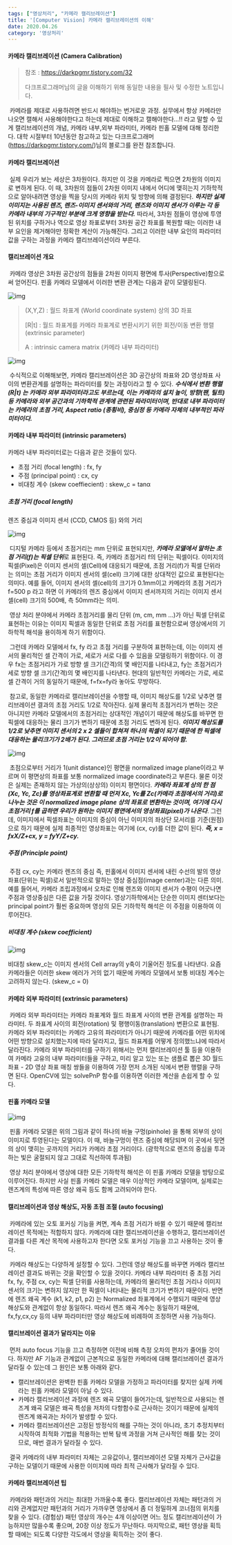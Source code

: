 ```yaml
---
tags: ["영상처리", "카메라 캘리브레이션"]
title: '[Computer Vision] 카메라 캘리브레이션의 이해'
date: 2020.04.26
category: '영상처리'
---
```


#### 카메라 캘리브레이션 (Camera Calibration)

> 참조 : https://darkpgmr.tistory.com/32
>
> 다크프로그래머님의 글을 이해하기 위해 동일한 내용을 필사 및 수정한 노트입니다. 

​	카메라를 제대로 사용하려면 반드시 해야하는 번거로운 과정. 실무에서 항상 카메라만 나오면 캘해서 사용해야한다고 하는데 제대로 이해하고 캘해야한다...!! 라고 말할 수 있게 캘리브레이션의 개념, 카메라 내부,외부 파라미터, 카메라 핀홀 모델에 대해 정리한다. 대학 시절부터 10년동안 참고하고 있는 다크프로그래머(https://darkpgmr.tistory.com/)님의 블로그를 완전 참조합니다. 



#### 카메라 캘리브레이션

​	실제 우리가 보는 세상은 3차원이다. 하지만 이 것을 카메라로 찍으면 2차원의 이미지로 변하게 된다. 이 때, 3차원의 점들이 2차원 이미지 내에서 어디에 맺히는지 기하학적으로 알아내려면 영상을 찍을 당시의 카메라 위치 및 방향에 의해 결정된다. ***하지만 실제 이미지는 사용된 렌즈, 렌즈-이미지 센서와의 거리, 렌즈와 이미지 센서가 이루는 각 등 카메라 내부의 기구적인 부분에 크게 영향을 받는다.*** 따라서, 3차원 점들이 영상에 투영된 위치를 구하거나 역으로 영상 좌표로부터 3차원 공간 좌표를 복원할 때는 이러한 내부 요인을 제거해야만 정확한 계산이 가능해진다. 그리고 이러한 내부 요인의 파라미터 값을 구하는 과정을 카메라 캘리브레이션이라 부른다.



#### 캘리브레이션 개요

​	카메라 영상은 3차원 공간상의 점들을 2차원 이미지 평면에 투사(Perspective)함으로써 얻어진다. 핀홀 카메라 모델에서 이러한 변환 관계는 다음과 같이 모델링된다.

![img](https://t1.daumcdn.net/cfile/tistory/24758441510E994028)

> (X,Y,Z) : 월드 좌표계 (World  coordinate system) 상의 3D 좌표
>
> [R|t] : 월드 좌표계를 카메라 좌표계로 변환시키기 위한 회전/이동 변환 행렬 (extrinsic parameter)
>
> A : intrinsic camera matrix (카메라 내부 파라미터)

![img](https://t1.daumcdn.net/cfile/tistory/995410365E9F957133)

​	수식적으로 이해해보면, 카메라 캘리브레이션은 3D 공간상의 좌표와 2D 영상좌표 사이의 변환관계를 설명하는 파라미터를 찾는 과정이라고 할 수 있다. ***수식에서 변환 행렬 (R|t) 는 카메라 외부 파라미터라고도 부르는데, 이는 카메라의 설치 높이, 방향(팬, 틸트) 등 카메라와 외부 공간과의 기하학적 관계에 관련된 파라미터이며, 반대로 내부 파라미터는 카메라의 초점 거리, Aspect ratio (종횡비), 중심정 등 카메라 자체의 내부적인 파라미터이다.***



#### 카메라 내부 파라미터 (intrinsic parameters)

카메라 내부 파라미터로는 다음과 같은 것들이 있다.

- 초점 거리 (focal length) : fx, fy
- 주점 (principal point) : cx, cy
- 비대칭 계수 (skew coeffiecient) : skew_c = tanα



##### 초첨 거리 (focal length)

렌즈 중심과 이미지 센서 (CCD, CMOS 등) 와의 거리

![img](https://t1.daumcdn.net/cfile/tistory/22504A475344768E06)

​	디지털 카메라 등에서 초점거리는 mm 단위로 표현되지만, ***카메라 모델에서 말하는 초점 거리(f)는 픽셀 단위***로 표현된다. 즉, 카메라 초점거리 f의 단위는 픽셀이다. 이미지의 픽셀(Pixel)은 이미지 센서의 셀(Cell)에 대응되기 때문에, 초점 거리(f)가 픽셀 단위라는 의미는 초점 거리가 이미지 센서의 셀(cell) 크기에 대한 상대적인 값으로 표현된다는 의미다. 예를 들어, 이미지 센서의 셀(cell)의 크기가 0.1mm이고 카메라의 초점 거리가 f=500 p 라고 하면 이 카메라의 렌즈 중심에서 이미지 센서까지의 거리는 이미지 센서 셀(cell) 크기의 500배, 측 50mm라는 의미.

​	영상 처리 분야에서 카메라 초점거리를 물리 단위 (m, cm, mm ...)가 아닌 픽셀 단위로 표현하는 이유는 이미지 픽셀과 동일한 단위로 초점 거리를 표현함으로써 영상에서의 기하학적 해석을 용이하게 하기 위함이다.

​	그런데 카메라 모델에서 fx, fy 라고 초점 거리를 구분하여 표현하는데, 이는 이미지 센서의 물리적인 셀 간격이 가로, 세로가 서로 다를 수 있음을 모델링하기 위함이다. 이 경우 fx는 초점거리가 가로 방향 셀 크기(간격)의 몇 배인지를 나타내고, fy는 초점거리가 세로 방향 셀 크기(간격)의 몇 배인지를 나타낸다. 현대의 일반적인 카메라는 가로, 세로 셀 간격이 거의 동일하기 때문에, f=fx=fy라 놓아도 무방하다.

​	참고로, 동일한 카메라로 캘리브레이션을 수행할 때, 이미지 해상도를  1/2로  낮추면 캘리브레이션 결과의 초점 거리도 1/2로 작아진다. 실제 물리적 초점거리가 변하는 것은 아니지만 카메라 모델에서의 초점거리는 상대적인 개념이기 때문에 해상도를 바꾸면 한 픽셀에 대응하는 물리 크기가 변하기 때문에 초점 거리도 변하게 된다. ***이미지 해상도를 1/2로 낮추면 이미지 센서의 2 x 2 셀들이 합쳐져 하나의 픽셀이 되기 때문에 한 픽셀에 대응하는 물리크기가 2배가 된다. 그러므로 초점 거리는 1/2이 되어야 함.***

![img](https://t1.daumcdn.net/cfile/tistory/99B8E53E5E9F95992F)

​	초점으로부터 거리가 1(unit distance)인 평면을 normalized image plane이라고 부르며 이 평면상의 좌표를 보통 normalized image coordinate라고 부른다. 물론 이것은 실제는 존재하지 않는 가상의(상상의) 이미지 평면이다. ***카메라 좌표계 상의 한 점 (Xc, Yc, Zc)를 영상좌표계로 변환할 때 먼저 Xc, Yc를 Zc(카메라 초점에서의 거리)로 나누는 것은 이 normalized image plane 상의 좌표로 변환하는 것이며, 여기에 다시 초점거리 f를 곱하면 우리가 원하는 이미지 평면에서의 영상좌표(pixel)가 나온다***. 그런데, 이미지에서 픽셀좌표는 이미지의 중심이 아닌 이미지의 좌상단 모서리를 기준(원점)으로 하기 때문에 실제 최종적인 영상좌표는 여기에 (cx, cy)를 더한 값이 된다. ***즉, x = fxX/Z+cx, y = fyY/Z+cy.*** 



##### 주점 (Principle point)

​	주점 cx, cy는 카메라 렌즈의 중심 즉, 핀홀에서 이미지 센서에 내린 수선의 발의 영상좌표(단위는 픽셀)로서 일반적으로 말하는 영상 중심점(image center)과는 다른 의미. 예를 들어서, 카메라 조립과정에서 오차로 인해 렌즈와 이미지 센서가 수평이 어긋나면 주점과 영상중심은 다른 값을 가질 것이다. 영상기하학에서는 단순한 이미지 센터보다는 principal point가 훨씬 중요하며  영상의 모든 기하학적 해석은 이 주점을 이용하여 이루어진다.



##### 비대칭 계수 (skew coefficient)

![img](https://t1.daumcdn.net/cfile/tistory/192F8344510E9B3A33)

비대칭 skew_c는 이미지 센서의 Cell array의 y축이 기울어진 정도를 나타낸다. 요즘 카메라들은 이러한 skew 에러가 거의 없기 때문에 카메라 모델에서 보통 비대칭 계수는 고려하지 않는다. (skew_c = 0)



#### 카메라 외부 파라미터 (extrinsic parameters)

​	카메라 외부 파라미터는 카메라 좌표계와 월드 좌표계 사이의 변환 관계를 설명하는 파라미터. 두 좌표계 사이의 회전(rotation) 및 평행이동(translation) 변환으로 표현됨. 카메라 외부 파라미터는 카메라 고유의 파라미터가 아니기 때문에 카메라를 어떤 위치에 어떤 방향으로 설치했는지에 따라 달라지고, 월드 좌표계를 어떻게 정의했느냐에 따라서 달라진다. 카메라 외부 파라미터를 구하기 위해서는 먼저 캘리브레이션 툴 등을 이용하여 카메라 고유의 내부 파라미터들을 구하고, 미리 알고 있는 또는 샘플로 뽑은 3D 월드 좌표 - 2D 영상 좌표 매칭 쌍들을 이용하여 가장 먼저 소개된 식에서 변환 행렬을 구하면 된다. OpenCV에 있는 solvePnP 함수를 이용하면 이러한 계산을 손쉽게 할 수 있다.



#### 핀홀 카메라 모델

![img](https://t1.daumcdn.net/cfile/tistory/171E9C45510E9C1F31)

​	핀홀 카메라 모델은 위의 그림과 같이 하나의 바늘 구멍(pinhole) 을 통해 외부의 상이 이미지로 투영된다는 모델이다. 이 때, 바늘구멍이 렌즈 중심에 해당되며 이 곳에서 뒷면의 상이 맺히는 곳까지의 거리가 카메라 초점 거리이다. (광학적으로 렌즈의 중심을 투과하는 빛은 굴절되지 않고 그대로 직선하여 투과됨)

​	영상 처리 분야에서 영상에 대한 모든 기하학적 해석은 이 핀홀 카메라 모델을 방탕으로 이루어진다. 하지만 사실 핀홀 카메라 모델은 매우 이상적인 카메라 모델이며, 실제로는 렌즈계의 특성에 따른 영상 왜곡 등도 함께 고려되어야 한다.



#### 캘리브레이션과 영상 해상도, 자동 초점 조절 (auto focusing)

​	카메라에 있는 오토 포커싱 기능을 켜면, 계속 초점 거리가 바뀔 수 있기 때문에 캘리브레이션 목적에는 적합하지 않다. 카메라에 대한 캘리브레이션을 수행하고, 캘리브레이션 결과를 다른 계산 목적에 사용하고자 한다면 오토 포커싱 기능을 끄고 사용하는 것이 좋다.

​	카메라 해상도는 다양하게 설정할 수 있다. 그런데 영상 해상도를 바꾸면 카메라 캘리브레이션 결과도 바뀌는 것을 확인할 수 있을 것이다. 카메라 내부 파라미터 중 초점 거리 fx, fy, 주점 cx, cy는 픽셀 단위를 사용하는데, 카메라의 물리적인 초점 거리나 이미지 센서의 크기는 변하지 않지만 한 픽셀이 나타내는 물리적 크기가 변하기 때문이다. 반면에 렌즈 왜곡 계수 (k1, k2, p1, p2) 는 Normalized 좌표계에서 수행되기 때문에 영상 해상도와 관계없이 항상 동일하다. 따라서 렌즈 왜곡 계수는 동일하기 때문에, fx,fy,cx,cy 등의 내부 파라미터만 영상 해상도에 비례하여 조정하면 사용 가능하다.



#### 캘리브레이션 결과가 달라지는 이유

​	먼저 auto focus 기능을 끄고 측정하면 이전에 비해 측정 오차의 편차가 줄어들 것이다. 하지만 AF 기능과 관계없이 근본적으로 동일한 카메라에 대해 캘리브레이션 결과가 달라질 수 있는데 그 원인은 보통 아래와 같다.

- 캘리브레이션은 완벽한 핀홀 카메라 모델을 가정하고 파라미터를 찾지만 실제 카메라는 핀홀 카메라 모델이 아닐 수 있다.
- 카메라 캘리브레이션 과정에 렌즈 왜곡 모델이 들어가는데, 일반적으로 사용되는 렌즈계 왜곡 모델은 왜곡 특성을 저차의 다항함수로 근사하는 것이기 때문에 실제의 렌즈계 왜곡과는 차이가 발생할 수 있다.
- 카메라 캘리브레이션은 고정된 방정식의 해를 구하는 것이 아니라, 초기 추정치부터 시작하여 최적화 기법을 적용하는 반복 탐색 과정을 거쳐 근사적인 해를 찾는 것이므로, 매번 결과가 달라질 수 있다.

​	결국 카메라의 내부 파라미터 자체는 고유값이나, 캘리브레이션 모델 자체가 근사값을 구하는 모델이기 때문에 사용한 이미지에 따라 최적 근사해가 달라질 수 있다.



#### 카메라 캘리브레이션 팁

​	카메라와 패턴과의 거리는 최대한 가까울수록 좋다. 캘리브레이션 자체는 패턴과의 거리와 관계없지만 패턴과의 거리가 가까우면 영상에서 좀 더 정밀하게 코너점의 위치를 찾을 수 있다. (경험상) 패턴 영상의 개수는 4개 이상이면 어느 정도 캘리브레이션이 가능하지만 많을수록 좋으며, 20장 이상 정도가 무난하다. 마지막으로, 패턴 영상을 획득할 때에는 되도록 다양한 각도에서 영상을 획득하는 것이 좋다.
